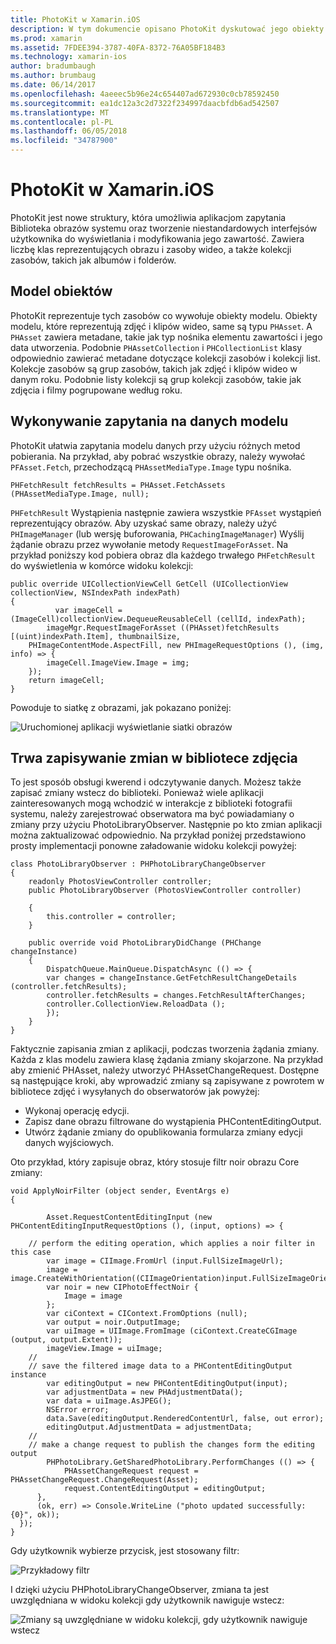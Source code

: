 ```yaml
---
title: PhotoKit w Xamarin.iOS
description: W tym dokumencie opisano PhotoKit dyskutować jego obiekty modelu, jak wykonać zapytania o dane modelu i zapisywanie zmian w bibliotece zdjęcie.
ms.prod: xamarin
ms.assetid: 7FDEE394-3787-40FA-8372-76A05BF184B3
ms.technology: xamarin-ios
author: bradumbaugh
ms.author: brumbaug
ms.date: 06/14/2017
ms.openlocfilehash: 4aeeec5b96e24c654407ad672930c0cb78592450
ms.sourcegitcommit: ea1dc12a3c2d7322f234997daacbfdb6ad542507
ms.translationtype: MT
ms.contentlocale: pl-PL
ms.lasthandoff: 06/05/2018
ms.locfileid: "34787900"
---
```

# <a name="photokit-in-xamarinios"></a>PhotoKit w Xamarin.iOS

PhotoKit jest nowe struktury, która umożliwia aplikacjom zapytania Biblioteka obrazów systemu oraz tworzenie niestandardowych interfejsów użytkownika do wyświetlania i modyfikowania jego zawartość. Zawiera liczbę klas reprezentujących obrazu i zasoby wideo, a także kolekcji zasobów, takich jak albumów i folderów.

## <a name="model-objects"></a>Model obiektów

PhotoKit reprezentuje tych zasobów co wywołuje obiekty modelu. Obiekty modelu, które reprezentują zdjęć i klipów wideo, same są typu `PHAsset`. A `PHAsset` zawiera metadane, takie jak typ nośnika elementu zawartości i jego data utworzenia.
Podobnie `PHAssetCollection` i `PHCollectionList` klasy odpowiednio zawierać metadane dotyczące kolekcji zasobów i kolekcji list. Kolekcje zasobów są grup zasobów, takich jak zdjęć i klipów wideo w danym roku. Podobnie listy kolekcji są grup kolekcji zasobów, takie jak zdjęcia i filmy pogrupowane według roku.

## <a name="querying-model-data"></a>Wykonywanie zapytania na danych modelu

PhotoKit ułatwia zapytania modelu danych przy użyciu różnych metod pobierania. Na przykład, aby pobrać wszystkie obrazy, należy wywołać `PFAsset.Fetch`, przechodzącą `PHAssetMediaType.Image` typu nośnika.

    PHFetchResult fetchResults = PHAsset.FetchAssets (PHAssetMediaType.Image, null);

`PHFetchResult` Wystąpienia następnie zawiera wszystkie `PFAsset` wystąpień reprezentujący obrazów. Aby uzyskać same obrazy, należy użyć `PHImageManager` (lub wersję buforowania, `PHCachingImageManager`) Wyślij żądanie obrazu przez wywołanie metody `RequestImageForAsset`. Na przykład poniższy kod pobiera obraz dla każdego trwałego `PHFetchResult` do wyświetlenia w komórce widoku kolekcji:


    public override UICollectionViewCell GetCell (UICollectionView collectionView, NSIndexPath indexPath)
    {
              var imageCell = (ImageCell)collectionView.DequeueReusableCell (cellId, indexPath);
            imageMgr.RequestImageForAsset ((PHAsset)fetchResults [(uint)indexPath.Item], thumbnailSize,
        PHImageContentMode.AspectFill, new PHImageRequestOptions (), (img, info) => {
            imageCell.ImageView.Image = img;
        });
        return imageCell;
    }

Powoduje to siatkę z obrazami, jak pokazano poniżej:

![](photokit-images/image4.png "Uruchomionej aplikacji wyświetlanie siatki obrazów")
 
## <a name="saving-changes-to-the-photo-library"></a>Trwa zapisywanie zmian w bibliotece zdjęcia

To jest sposób obsługi kwerend i odczytywanie danych. Możesz także zapisać zmiany wstecz do biblioteki. Ponieważ wiele aplikacji zainteresowanych mogą wchodzić w interakcje z biblioteki fotografii systemu, należy zarejestrować obserwatora ma być powiadamiany o zmiany przy użyciu PhotoLibraryObserver. Następnie po kto zmian aplikacji można zaktualizować odpowiednio. Na przykład poniżej przedstawiono prosty implementacji ponowne załadowanie widoku kolekcji powyżej:

    class PhotoLibraryObserver : PHPhotoLibraryChangeObserver
    {
        readonly PhotosViewController controller;
        public PhotoLibraryObserver (PhotosViewController controller)
        
        {
            this.controller = controller;
        }
    
        public override void PhotoLibraryDidChange (PHChange changeInstance)
        {
            DispatchQueue.MainQueue.DispatchAsync (() => {
            var changes = changeInstance.GetFetchResultChangeDetails (controller.fetchResults);
            controller.fetchResults = changes.FetchResultAfterChanges;
            controller.CollectionView.ReloadData ();
            });
        }
    }
    
Faktycznie zapisania zmian z aplikacji, podczas tworzenia żądania zmiany. Każda z klas modelu zawiera klasę żądania zmiany skojarzone. Na przykład aby zmienić PHAsset, należy utworzyć PHAssetChangeRequest. Dostępne są następujące kroki, aby wprowadzić zmiany są zapisywane z powrotem w bibliotece zdjęć i wysyłanych do obserwatorów jak powyżej:

-   Wykonaj operację edycji.
-   Zapisz dane obrazu filtrowane do wystąpienia PHContentEditingOutput.
-   Utwórz żądanie zmiany do opublikowania formularza zmiany edycji danych wyjściowych.

Oto przykład, który zapisuje obraz, który stosuje filtr noir obrazu Core zmiany:

    void ApplyNoirFilter (object sender, EventArgs e)
    {
            
            Asset.RequestContentEditingInput (new PHContentEditingInputRequestOptions (), (input, options) => {
            
        // perform the editing operation, which applies a noir filter in this case
            var image = CIImage.FromUrl (input.FullSizeImageUrl);
            image = image.CreateWithOrientation((CIImageOrientation)input.FullSizeImageOrientation);
            var noir = new CIPhotoEffectNoir {
                Image = image
            };
            var ciContext = CIContext.FromOptions (null);
            var output = noir.OutputImage;
            var uiImage = UIImage.FromImage (ciContext.CreateCGImage (output, output.Extent));
            imageView.Image = uiImage;
        //
        // save the filtered image data to a PHContentEditingOutput instance
            var editingOutput = new PHContentEditingOutput(input);
            var adjustmentData = new PHAdjustmentData();
            var data = uiImage.AsJPEG();
            NSError error;
            data.Save(editingOutput.RenderedContentUrl, false, out error);
            editingOutput.AdjustmentData = adjustmentData;
        //
        // make a change request to publish the changes form the editing output
            PHPhotoLibrary.GetSharedPhotoLibrary.PerformChanges (() => {
                PHAssetChangeRequest request = PHAssetChangeRequest.ChangeRequest(Asset);
                request.ContentEditingOutput = editingOutput;
          },
          (ok, err) => Console.WriteLine ("photo updated successfully: {0}", ok));
      });
    }
    
Gdy użytkownik wybierze przycisk, jest stosowany filtr:

![](photokit-images/image5.png "Przykładowy filtr")
 
I dzięki użyciu PHPhotoLibraryChangeObserver, zmiana ta jest uwzględniana w widoku kolekcji gdy użytkownik nawiguje wstecz:

![](photokit-images/image6.png "Zmiany są uwzględniane w widoku kolekcji, gdy użytkownik nawiguje wstecz")
